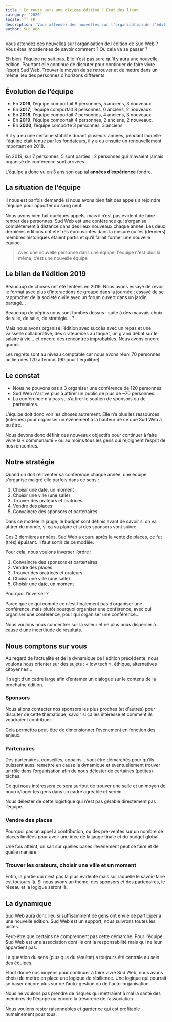 ```yaml
---
title : En route vers une dixième édition ? État des lieux
category: '2020'
locale: fr_FR
description: 'Vous attendez des nouvelles sur l’organisation de l’édition de Sud Web ? Vous êtes impatientes de savoir comment ? Où cela va se passer ?'
author: Sud Web
---
```


Vous attendez des nouvelles sur l’organisation de l’édition de Sud Web ? Vous êtes impatient·es de savoir comment ? Où cela va se passer ?

Eh bien, l’équipe ne sait pas. Elle n’est pas sure qu’il y aura une nouvelle édition. Pourtant elle continue de discuter pour continuer de faire vivre l’esprit Sud Web. Trouver le moyen de se retrouver et de mettre dans un même lieu des personnes d’horizons différents.

## Évolution de l’équipe

 * En **2016**, l’équipe comportait 8 personnes, 5 anciens, 3 nouveaux.
 * En **2017**, l’équipe comportait 8 personnes, 6 anciens, 2 nouveaux.
 * En **2018**, l’équipe comportait 7 personnes, 4 anciens, 3 nouveaux.
 * En **2019**, l’équipe comportait 4 personnes, 2 anciens, 2 nouveaux.
 * En **2020**, l’équipe comporte 3 personnes, 3 anciens

S'il y a eu une certaine stabilité durant plusieurs années, pendant laquelle l'équipe était tenue par les fondateurs, il y a eu ensuite un renouvellement important en 2018. 

En 2019, sur 7 personnes, 5 sont parties ; 2 personnes qui n'avaient jamais organisé de conférence sont arrivées.

L'équipe a donc vu en 3 ans son capital __années d’expérience__ fondre.

## La situation de l’équipe

Il nous est parfois demandé si nous avons bien fait des appels à rejoindre l'équipe pour apporter du sang neuf. 

Nous avons bien fait quelques appels, mais il n’est pas évident de faire rentrer des personnes. Sud Web est une conférence qui s’organise complètement à distance dans des lieux nouveaux chaque année. Les deux dernières éditions ont été très éprouvantes dans la mesure où les (derniers) membres historiques étaient partis et qu’il fallait former une nouvelle équipe.

> Avec une nouvelle personne dans une équipe, l'équipe n'est plus la même, c’est une nouvelle équipe

## Le bilan de l’édition 2019

Beaucoup de choses ont été tentées en 2019. Nous avons essayé de revoir le format avec plus d’interactions de groupe dans la journée ; essayé de se rapprocher de la société civile avec un forum ouvert dans un jardin partagé…

Beaucoup de pépins nous sont tombés dessus : suite à des mauvais choix de ville, de salle, de stratégie… ?

Mais nous avons organisé l’édition avec succès avec un repas et une vaisselle collaborative, des orateur·ices au taquet, un grand débat sur le salaire à vie… et encore des rencontres improbables. Nous avons encore grandi.

Les regrets sont au niveau comptable car nous avons réuni 70 personnes au lieu des 120 attendus (90 pour l'équilibre).

## Le constat

 * Nous ne pouvons pas à 3 organiser une conférence de 120 personnes.
 * Sud Web n'arrive plus à attirer un public de plus de ~70 personnes.
 * La conférence n'a pas su s’attirer le soutien de sponsors ou de partenaires.

L’équipe doit donc voir les choses autrement. Elle n’a plus les ressources (internes) pour organiser un événement à la hauteur de ce que Sud Web a pu être.

Nous devons donc définir des nouveaux objectifs pour continuer à faire vivre la « communauté » ou au moins tous les gens qui rejoignent l’esprit de nos rencontres.

## Notre stratégie

Quand on doit réinventer sa conférence chaque année, une équipe s’organise malgré elle parfois dans ce sens :

1. Choisir une date, un moment
2. Choisir une ville (une salle)
3. Trouver des orateurs et oratrices
4. Vendre des places
5. Convaincre des sponsors et partenaires

Dans ce modèle la jauge, le budget sont définis avant de savoir si on va attirer du monde, si ça va plaire et si des sponsors vont suivre.

Ces 2 dernières années, Sud Web a couru après la vente de places, ce fut (très) épuisant. Il faut sortir de ce modèle.

Pour cela, nous voulons inverser l’ordre :

1. Convaincre des sponsors et partenaires
2. Vendre des places
3. Trouver des oratrices et orateurs
4. Choisir une ville (une salle)
5. Choisir une date, un moment

Pourquoi l’inverser ?

Parce que ce qui compte ce n’est finalement pas d’organiser une conférence, mais plutôt pourquoi organiser une conférence, avec qui organiser une conférence, pour qui organiser une conférence…

Nous voulons nous concentrer sur la valeur et ne plus nous disperser à cause d’une incertitude de résultats.

## Nous comptons sur vous

Au regard de l’actualité et de la dynamique de l'édition précédente, nous voulons nous orienter sur des sujets : « low tech », éthique, alternatives citoyennes…

Il s’agit d’un cadre large afin d’entamer un dialogue sur le contenu de la prochaine édition.

### Sponsors

Nous allons contacter nos sponsors les plus proches (et d’autres) pour discuter de cette thématique, savoir si ça les intéresse et comment ils voudraient contribuer.

Cela permettra peut-être de dimensionner l’événement en fonction des enjeux.

### Partenaires

Des partenaires, conseillés, copains… vont être démarchés pour qu'ils puissent aussi remettre en cause la dynamique et éventuellement trouver un rôle dans l’organisation afin de nous délester de certaines (petites) tâches.

Ce qui nous intéressera ce sera surtout de trouver une salle et un moyen de nourrir/loger les gens dans un cadre agréable et serein.

Nous délester de cette logistique qui n’est pas gérable directement pas l’équipe.

### Vendre des places

Pourquoi pas un appel à contribution, ou des pré-ventes sur un nombre de places limitées pour avoir une idée de la jauge finale et du budget global.

Une fois atteint, on sait sur quelles bases l’événement peut se faire et de quelle manière.

### Trouver les orateurs, choisir une ville et un moment

Enfin, la partie qui n’est pas la plus évidente mais sur laquelle le savoir-faire est toujours là. Si nous avons un thème, des sponsors et des partenaires, le réseau et la logique seront là.

## La dynamique

Sud Web aura donc lieu si suffisamment de gens ont envie de participer à une nouvelle édition. Sud Web est un support, nous suivrons toutes les pistes.

Peut-être que certains ne comprennent pas cette démarche. Pour l'équipe, Sud Web est une association dont ils ont la responsabilité mais qui ne leur appartient pas.

La question du sens (plus que du résultat) a toujours été centrale au sein des équipes. 

Étant donné nos moyens pour continuer à faire vivre Sud Web, nous avons choisi de mettre en place une logique de résilience. Une logique qui pourrait se baser encore plus sur de l’auto-gestion ou de l'auto-organisation.

Nous ne voulons pas prendre de risques qui mettraient à mal la santé des membres de l'équipe ou encore la trésorerie de l’association. 

Nous voulons rester raisonnables et garder ce qui est profitable humainement pour tous.
